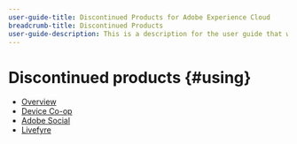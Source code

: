 ```yaml
---
user-guide-title: Discontinued Products for Adobe Experience Cloud
breadcrumb-title: Discontinued Products
user-guide-description: This is a description for the user guide that will be displayed on the landing page.
---
```


# Discontinued products {#using}

+ [Overview](overview.md)
+ [Device Co-op](device-co-op.md)
+ [Adobe Social](social.md)
+ [Livefyre](livefyre.md)
